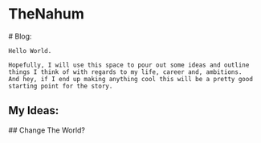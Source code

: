 # TheNahum
# Blog:

```text
Hello World.

Hopefully, I will use this space to pour out some ideas and outline things I think of with regards to my life, career and, ambitions.
And hey, if I end up making anything cool this will be a pretty good starting point for the story.

```

## My Ideas:
## Change The World?

